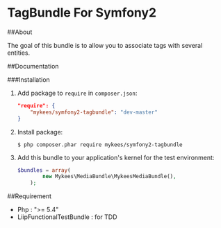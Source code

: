 TagBundle For Symfony2
=========

##About

The goal of this bundle is to allow you to associate tags with several entities.

##Documentation

###Installation

1. Add package to `require` in `composer.json`:

	```json
	"require": {
	    "mykees/symfony2-tagbundle": "dev-master"
	}
	```

2. Install package:

	```
	$ php composer.phar require mykees/symfony2-tagbundle
	```

3. Add this bundle to your application's kernel for the test environment:

	```php
	$bundles = array(
            new Mykees\MediaBundle\MykeesMediaBundle(),
        );
	```

##Requirement

- Php : ">= 5.4"
- LiipFunctionalTestBundle : for TDD
